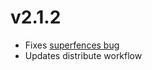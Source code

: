 # v2.1.2

* Fixes [superfences bug](https://github.com/neatc0der/mkdocs-markmap/issues/19)
* Updates distribute workflow

